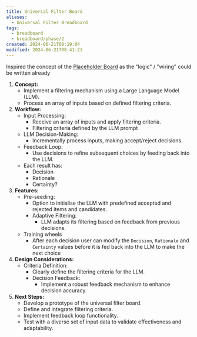 ```yaml
---
title: Universal Filter Board
aliases:
  - Universal Filter Breadboard
tags:
  - breadboard
  - breadboard/phase/2
created: 2024-06-21T08:19:04
modified: 2024-06-21T08:41:23
---
```


Inspired the concept of the [Placeholder Board](projects/Breadboard/Phase%202/boards/Placeholder%20Board.md) as the "logic" / "wiring" could be written already

1. **Concept:**
	- Implement a filtering mechanism using a Large Language Model (LLM).
	- Process an array of inputs based on defined filtering criteria.
2. **Workflow:**
	- Input Processing:
		- Receive an array of inputs and apply filtering criteria.
		- Filtering criteria defined by the LLM prompt
	- LLM Decision-Making:
		- Incrementally process inputs, making accept/reject decisions.
	- Feedback Loop:
		- Use decisions to refine subsequent choices by feeding back into the LLM.
	- Each result has:
		- Decision
		- Rationale
		- Certainty?
1. **Features:**
	- Pre-seeding:
		- Option to initialise the LLM with predefined accepted and rejected items and candidates.
		- Adaptive Filtering:
			- LLM adapts its filtering based on feedback from previous decisions.
	- Training wheels
		- After each decision user can modify the `Decision`, `Rationale` and `Certainty` values before it is fed back into the LLM to make the next choice
2. **Design Considerations:**
	- Criteria Definition:
		- Clearly define the filtering criteria for the LLM.
		- Decision Feedback:
			- Implement a robust feedback mechanism to enhance decision accuracy.
3. **Next Steps:**
	- Develop a prototype of the universal filter board.
	- Define and integrate filtering criteria.
	- Implement feedback loop functionality.
	- Test with a diverse set of input data to validate effectiveness and adaptability.
